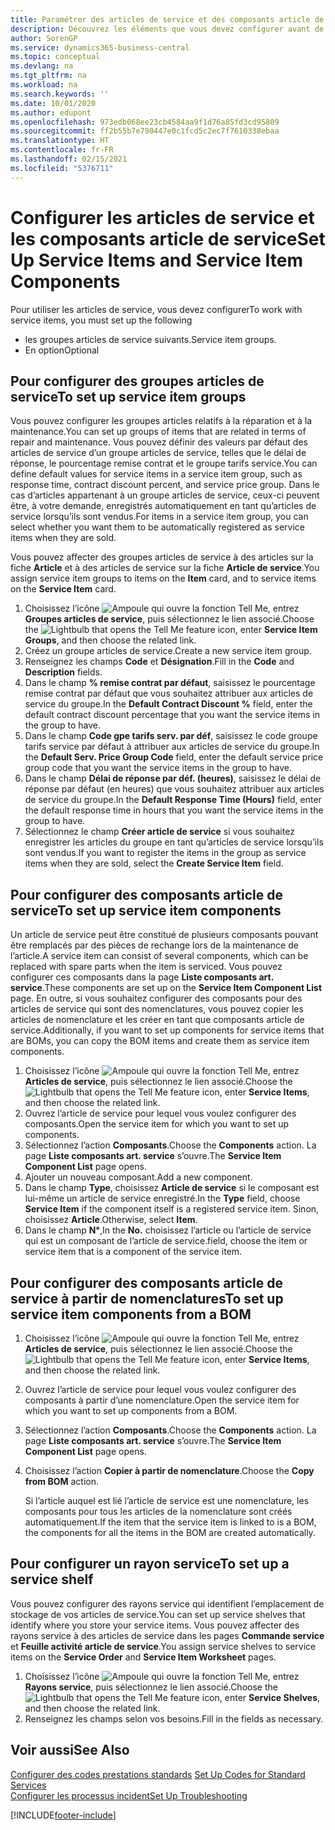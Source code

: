 ```yaml
---
title: Paramétrer des articles de service et des composants article de service | Microsoft Docs
description: Découvrez les éléments que vous devez configurer avant de pouvoir utiliser des articles de service, notamment les valeurs par défaut telles que le délai de réponse, le pourcentage remise contrat et le groupe tarifs service.
author: SorenGP
ms.service: dynamics365-business-central
ms.topic: conceptual
ms.devlang: na
ms.tgt_pltfrm: na
ms.workload: na
ms.search.keywords: ''
ms.date: 10/01/2020
ms.author: edupont
ms.openlocfilehash: 973edb068ee23cb4584aa9f1d76a85fd3cd95809
ms.sourcegitcommit: ff2b55b7e790447e0c1fcd5c2ec7f7610338ebaa
ms.translationtype: HT
ms.contentlocale: fr-FR
ms.lasthandoff: 02/15/2021
ms.locfileid: "5376711"
---
```

# <a name="set-up-service-items-and-service-item-components"></a><span data-ttu-id="4792f-103">Configurer les articles de service et les composants article de service</span><span class="sxs-lookup"><span data-stu-id="4792f-103">Set Up Service Items and Service Item Components</span></span>
<span data-ttu-id="4792f-104">Pour utiliser les articles de service, vous devez configurer</span><span class="sxs-lookup"><span data-stu-id="4792f-104">To work with service items, you must set up the following</span></span>

* <span data-ttu-id="4792f-105">les groupes articles de service suivants.</span><span class="sxs-lookup"><span data-stu-id="4792f-105">Service item groups.</span></span>
* <span data-ttu-id="4792f-106">En option</span><span class="sxs-lookup"><span data-stu-id="4792f-106">Optional</span></span>

## <a name="to-set-up-service-item-groups"></a><span data-ttu-id="4792f-107">Pour configurer des groupes articles de service</span><span class="sxs-lookup"><span data-stu-id="4792f-107">To set up service item groups</span></span>
<span data-ttu-id="4792f-108">Vous pouvez configurer les groupes articles relatifs à la réparation et à la maintenance.</span><span class="sxs-lookup"><span data-stu-id="4792f-108">You can set up groups of items that are related in terms of repair and maintenance.</span></span> <span data-ttu-id="4792f-109">Vous pouvez définir des valeurs par défaut des articles de service d’un groupe articles de service, telles que le délai de réponse, le pourcentage remise contrat et le groupe tarifs service.</span><span class="sxs-lookup"><span data-stu-id="4792f-109">You can define default values for service items in a service item group, such as response time, contract discount percent, and service price group.</span></span> <span data-ttu-id="4792f-110">Dans le cas d’articles appartenant à un groupe articles de service, ceux-ci peuvent être, à votre demande, enregistrés automatiquement en tant qu’articles de service lorsqu’ils sont vendus.</span><span class="sxs-lookup"><span data-stu-id="4792f-110">For items in a service item group, you can select whether you want them to be automatically registered as service items when they are sold.</span></span>  

<span data-ttu-id="4792f-111">Vous pouvez affecter des groupes articles de service à des articles sur la fiche **Article** et à des articles de service sur la fiche **Article de service**.</span><span class="sxs-lookup"><span data-stu-id="4792f-111">You assign service item groups to items on the **Item** card, and to service items on the **Service Item** card.</span></span>  

1. <span data-ttu-id="4792f-112">Choisissez l’icône ![Ampoule qui ouvre la fonction Tell Me](media/ui-search/search_small.png "Dites-moi ce que vous voulez faire"), entrez **Groupes articles de service**, puis sélectionnez le lien associé.</span><span class="sxs-lookup"><span data-stu-id="4792f-112">Choose the ![Lightbulb that opens the Tell Me feature](media/ui-search/search_small.png "Tell me what you want to do") icon, enter **Service Item Groups**, and then choose the related link.</span></span>  
2. <span data-ttu-id="4792f-113">Créez un groupe articles de service.</span><span class="sxs-lookup"><span data-stu-id="4792f-113">Create a new service item group.</span></span>  
3. <span data-ttu-id="4792f-114">Renseignez les champs **Code** et **Désignation**.</span><span class="sxs-lookup"><span data-stu-id="4792f-114">Fill in the **Code** and **Description** fields.</span></span>  
4. <span data-ttu-id="4792f-115">Dans le champ **% remise contrat par défaut**, saisissez le pourcentage remise contrat par défaut que vous souhaitez attribuer aux articles de service du groupe.</span><span class="sxs-lookup"><span data-stu-id="4792f-115">In the **Default Contract Discount %** field, enter the default contract discount percentage that you want the service items in the group to have.</span></span>  
5. <span data-ttu-id="4792f-116">Dans le champ **Code gpe tarifs serv. par déf**, saisissez le code groupe tarifs service par défaut à attribuer aux articles de service du groupe.</span><span class="sxs-lookup"><span data-stu-id="4792f-116">In the **Default Serv. Price Group Code** field, enter the default service price group code that you want the service items in the group to have.</span></span>  
6. <span data-ttu-id="4792f-117">Dans le champ **Délai de réponse par déf. (heures)**, saisissez le délai de réponse par défaut (en heures) que vous souhaitez attribuer aux articles de service du groupe.</span><span class="sxs-lookup"><span data-stu-id="4792f-117">In the **Default Response Time (Hours)** field, enter the default response time in hours that you want the service items in the group to have.</span></span>  
7. <span data-ttu-id="4792f-118">Sélectionnez le champ **Créer article de service** si vous souhaitez enregistrer les articles du groupe en tant qu’articles de service lorsqu’ils sont vendus.</span><span class="sxs-lookup"><span data-stu-id="4792f-118">If you want to register the items in the group as service items when they are sold, select the **Create Service Item** field.</span></span>  

## <a name="to-set-up-service-item-components"></a><span data-ttu-id="4792f-119">Pour configurer des composants article de service</span><span class="sxs-lookup"><span data-stu-id="4792f-119">To set up service item components</span></span>
<span data-ttu-id="4792f-120">Un article de service peut être constitué de plusieurs composants pouvant être remplacés par des pièces de rechange lors de la maintenance de l’article.</span><span class="sxs-lookup"><span data-stu-id="4792f-120">A service item can consist of several components, which can be replaced with spare parts when the item is serviced.</span></span> <span data-ttu-id="4792f-121">Vous pouvez configurer ces composants dans la page **Liste composants art. service**.</span><span class="sxs-lookup"><span data-stu-id="4792f-121">These components are set up on the **Service Item Component List** page.</span></span> <span data-ttu-id="4792f-122">En outre, si vous souhaitez configurer des composants pour des articles de service qui sont des nomenclatures, vous pouvez copier les articles de nomenclature et les créer en tant que composants article de service.</span><span class="sxs-lookup"><span data-stu-id="4792f-122">Additionally, if you want to set up components for service items that are BOMs, you can copy the BOM items and create them as service item components.</span></span>

1. <span data-ttu-id="4792f-123">Choisissez l’icône ![Ampoule qui ouvre la fonction Tell Me](media/ui-search/search_small.png "Dites-moi ce que vous voulez faire"), entrez **Articles de service**, puis sélectionnez le lien associé.</span><span class="sxs-lookup"><span data-stu-id="4792f-123">Choose the ![Lightbulb that opens the Tell Me feature](media/ui-search/search_small.png "Tell me what you want to do") icon, enter **Service Items**, and then choose the related link.</span></span>
2. <span data-ttu-id="4792f-124">Ouvrez l’article de service pour lequel vous voulez configurer des composants.</span><span class="sxs-lookup"><span data-stu-id="4792f-124">Open the service item for which you want to set up components.</span></span>  
3. <span data-ttu-id="4792f-125">Sélectionnez l’action **Composants**.</span><span class="sxs-lookup"><span data-stu-id="4792f-125">Choose the **Components** action.</span></span> <span data-ttu-id="4792f-126">La page **Liste composants art. service** s’ouvre.</span><span class="sxs-lookup"><span data-stu-id="4792f-126">The **Service Item Component List** page opens.</span></span>  
4. <span data-ttu-id="4792f-127">Ajouter un nouveau composant.</span><span class="sxs-lookup"><span data-stu-id="4792f-127">Add a new component.</span></span>  
5. <span data-ttu-id="4792f-128">Dans le champ **Type**, choisissez **Article de service** si le composant est lui-même un article de service enregistré.</span><span class="sxs-lookup"><span data-stu-id="4792f-128">In the **Type** field, choose **Service Item** if the component itself is a registered service item.</span></span> <span data-ttu-id="4792f-129">Sinon, choisissez **Article**.</span><span class="sxs-lookup"><span data-stu-id="4792f-129">Otherwise, select **Item**.</span></span>  
6. <span data-ttu-id="4792f-130">Dans le champ **N°**,</span><span class="sxs-lookup"><span data-stu-id="4792f-130">In the **No.**</span></span> <span data-ttu-id="4792f-131">choisissez l’article ou l’article de service qui est un composant de l’article de service.</span><span class="sxs-lookup"><span data-stu-id="4792f-131">field, choose the item or service item that is a component of the service item.</span></span>  

## <a name="to-set-up-service-item-components-from-a-bom"></a><span data-ttu-id="4792f-132">Pour configurer des composants article de service à partir de nomenclatures</span><span class="sxs-lookup"><span data-stu-id="4792f-132">To set up service item components from a BOM</span></span>
1.  <span data-ttu-id="4792f-133">Choisissez l’icône ![Ampoule qui ouvre la fonction Tell Me](media/ui-search/search_small.png "Dites-moi ce que vous voulez faire"), entrez **Articles de service**, puis sélectionnez le lien associé.</span><span class="sxs-lookup"><span data-stu-id="4792f-133">Choose the ![Lightbulb that opens the Tell Me feature](media/ui-search/search_small.png "Tell me what you want to do") icon, enter **Service Items**, and then choose the related link.</span></span>  
2. <span data-ttu-id="4792f-134">Ouvrez l’article de service pour lequel vous voulez configurer des composants à partir d’une nomenclature.</span><span class="sxs-lookup"><span data-stu-id="4792f-134">Open the service item for which you want to set up components from a BOM.</span></span>  
3. <span data-ttu-id="4792f-135">Sélectionnez l’action **Composants**.</span><span class="sxs-lookup"><span data-stu-id="4792f-135">Choose the **Components** action.</span></span> <span data-ttu-id="4792f-136">La page **Liste composants art. service** s’ouvre.</span><span class="sxs-lookup"><span data-stu-id="4792f-136">The **Service Item Component List** page opens.</span></span>  
4. <span data-ttu-id="4792f-137">Choisissez l’action **Copier à partir de nomenclature**.</span><span class="sxs-lookup"><span data-stu-id="4792f-137">Choose the **Copy from BOM** action.</span></span>  

    <span data-ttu-id="4792f-138">Si l’article auquel est lié l’article de service est une nomenclature, les composants pour tous les articles de la nomenclature sont créés automatiquement.</span><span class="sxs-lookup"><span data-stu-id="4792f-138">If the item that the service item is linked to is a BOM, the components for all the items in the BOM are created automatically.</span></span>  

## <a name="to-set-up-a-service-shelf"></a><span data-ttu-id="4792f-139">Pour configurer un rayon service</span><span class="sxs-lookup"><span data-stu-id="4792f-139">To set up a service shelf</span></span>
<span data-ttu-id="4792f-140">Vous pouvez configurer des rayons service qui identifient l’emplacement de stockage de vos articles de service.</span><span class="sxs-lookup"><span data-stu-id="4792f-140">You can set up service shelves that identify where you store your service items.</span></span> <span data-ttu-id="4792f-141">Vous pouvez affecter des rayons service à des articles de service dans les pages **Commande service** et **Feuille activité article de service**.</span><span class="sxs-lookup"><span data-stu-id="4792f-141">You assign service shelves to service items on the **Service Order** and **Service Item Worksheet** pages.</span></span>  

1. <span data-ttu-id="4792f-142">Choisissez l’icône ![Ampoule qui ouvre la fonction Tell Me](media/ui-search/search_small.png "Dites-moi ce que vous voulez faire"), entrez **Rayons service**, puis sélectionnez le lien associé.</span><span class="sxs-lookup"><span data-stu-id="4792f-142">Choose the ![Lightbulb that opens the Tell Me feature](media/ui-search/search_small.png "Tell me what you want to do") icon, enter **Service Shelves**, and then choose the related link.</span></span>
2. <span data-ttu-id="4792f-143">Renseignez les champs selon vos besoins.</span><span class="sxs-lookup"><span data-stu-id="4792f-143">Fill in the fields as necessary.</span></span>

## <a name="see-also"></a><span data-ttu-id="4792f-144">Voir aussi</span><span class="sxs-lookup"><span data-stu-id="4792f-144">See Also</span></span>
<span data-ttu-id="4792f-145">[Configurer des codes prestations standards](service-how-setup-service-coding.md) </span><span class="sxs-lookup"><span data-stu-id="4792f-145">[Set Up Codes for Standard Services](service-how-setup-service-coding.md) </span></span>  
[<span data-ttu-id="4792f-146">Configurer les processus incident</span><span class="sxs-lookup"><span data-stu-id="4792f-146">Set Up Troubleshooting</span></span>](service-how-setup-troubleshooting.md)


[!INCLUDE[footer-include](includes/footer-banner.md)]